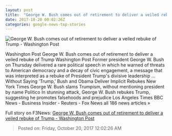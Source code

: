 ```yaml
---
layout: post
title:  "George W. Bush comes out of retirement to deliver a veiled rebuke of Trump - Washington Post"
date: 2017-10-20 00:02:26Z
categories: google-news-top-stories
---
```


![George W. Bush comes out of retirement to deliver a veiled rebuke of Trump - Washington Post](https://img.washingtonpost.com/rf/image_1484w/2010-2019/WashingtonPost/2017/10/19/National-Politics/Images/Bush_Center_Forum_83052-8687b.jpg?t=20170517)

Washington Post George W. Bush comes out of retirement to deliver a veiled rebuke of Trump Washington Post Former president George W. Bush on Thursday delivered a rare political speech in which he warned of threats to American democracy and a decay of civic engagement, a message that was interpreted as a rebuke of President Trump's divisive leadership ... Without Saying 'Trump,' Bush and Obama Deliver Implicit Rebukes New York Times George W. Bush slams Trumpism, without mentioning president by name Politico In stunning attack, George W. Bush rebukes Trump, suggesting he promotes falsehoods and prejudice Los Angeles Times BBC News - Business Insider - Reuters - Fox News all 186 news articles »


Full story on F3News: [George W. Bush comes out of retirement to deliver a veiled rebuke of Trump - Washington Post](http://www.f3nws.com/n/hVscG)

> Posted on: Friday, October 20, 2017 12:02:26 AM
